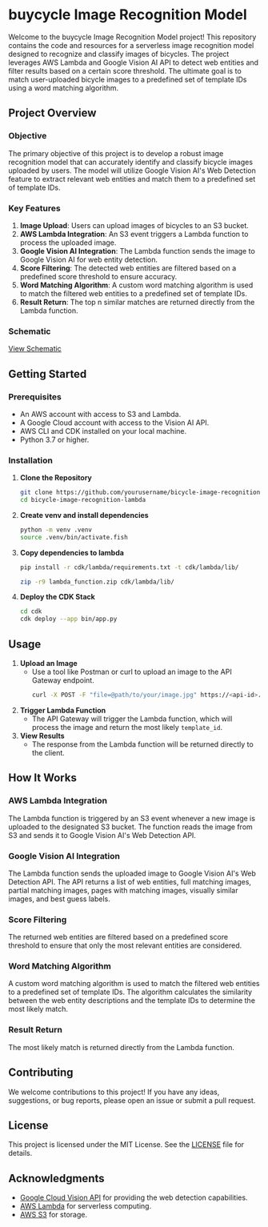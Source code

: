 # buycycle Image Recognition Model
Welcome to the buycycle Image Recognition Model project! This repository contains the code and resources for a serverless image recognition model designed to recognize and classify images of bicycles. The project leverages AWS Lambda and Google Vision AI API to detect web entities and filter results based on a certain score threshold. The ultimate goal is to match user-uploaded bicycle images to a predefined set of template IDs using a word matching algorithm.
## Project Overview
### Objective
The primary objective of this project is to develop a robust image recognition model that can accurately identify and classify bicycle images uploaded by users. The model will utilize Google Vision AI's Web Detection feature to extract relevant web entities and match them to a predefined set of template IDs.
### Key Features
1. **Image Upload**: Users can upload images of bicycles to an S3 bucket.
2. **AWS Lambda Integration**: An S3 event triggers a Lambda function to process the uploaded image.
3. **Google Vision AI Integration**: The Lambda function sends the image to Google Vision AI for web entity detection.
4. **Score Filtering**: The detected web entities are filtered based on a predefined score threshold to ensure accuracy.
5. **Word Matching Algorithm**: A custom word matching algorithm is used to match the filtered web entities to a predefined set of template IDs.
6. **Result Return**: The top n similar matches are returned directly from the Lambda function.
### Schematic
[View Schematic](https://excalidraw.com/#json=_mKcmwEdqvZDs1Urlapc7,crsQy1z9jc7mZNr8755P3g)
## Getting Started
### Prerequisites
- An AWS account with access to S3 and Lambda.
- A Google Cloud account with access to the Vision AI API.
- AWS CLI and CDK installed on your local machine.
- Python 3.7 or higher.
### Installation
1. **Clone the Repository**
   ```bash
   git clone https://github.com/yourusername/bicycle-image-recognition-lambda.git
   cd bicycle-image-recognition-lambda
   ```
2. **Create venv and install dependencies**
   ```bash
   python -m venv .venv
   source .venv/bin/activate.fish
   ```
3. **Copy dependencies to lambda**
   ```bash
   pip install -r cdk/lambda/requirements.txt -t cdk/lambda/lib/

   zip -r9 lambda_function.zip cdk/lambda/lib/
   ```

3. **Deploy the CDK Stack**
   ```bash
   cd cdk
   cdk deploy --app bin/app.py
   ```
## Usage
1. **Upload an Image**
   - Use a tool like Postman or curl to upload an image to the API Gateway endpoint.
     ```bash
     curl -X POST -F "file=@path/to/your/image.jpg" https://<api-id>.execute-api.<region>.amazonaws.com/prod/upload
     ```
2. **Trigger Lambda Function**
   - The API Gateway will trigger the Lambda function, which will process the image and return the most likely `template_id`.
3. **View Results**
   - The response from the Lambda function will be returned directly to the client.
## How It Works
### AWS Lambda Integration
The Lambda function is triggered by an S3 event whenever a new image is uploaded to the designated S3 bucket. The function reads the image from S3 and sends it to Google Vision AI's Web Detection API.
### Google Vision AI Integration
The Lambda function sends the uploaded image to Google Vision AI's Web Detection API. The API returns a list of web entities, full matching images, partial matching images, pages with matching images, visually similar images, and best guess labels.
### Score Filtering
The returned web entities are filtered based on a predefined score threshold to ensure that only the most relevant entities are considered.
### Word Matching Algorithm
A custom word matching algorithm is used to match the filtered web entities to a predefined set of template IDs. The algorithm calculates the similarity between the web entity descriptions and the template IDs to determine the most likely match.
### Result Return
The most likely match is returned directly from the Lambda function.
## Contributing
We welcome contributions to this project! If you have any ideas, suggestions, or bug reports, please open an issue or submit a pull request.
## License
This project is licensed under the MIT License. See the [LICENSE](LICENSE) file for details.
## Acknowledgments
- [Google Cloud Vision API](https://cloud.google.com/vision) for providing the web detection capabilities.
- [AWS Lambda](https://aws.amazon.com/lambda/) for serverless computing.
- [AWS S3](https://aws.amazon.com/s3/) for storage.

